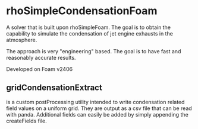 # rhoSimpleCondensationFoam
A solver that is built upon rhoSimpleFoam.
The goal is to obtain the capability to simulate the condensation of jet engine exhausts in the atmosphere.

The approach is very "engineering" based. The goal is to have fast and reasonably accurate results.

Developed on Foam v2406

## gridCondensationExtract
is a custom postProcessing utility intended to write condensation related field values on a uniform grid. 
They are output as a csv file that can be read with panda.
Additional fields can easily be added by simply appending the createFields file.